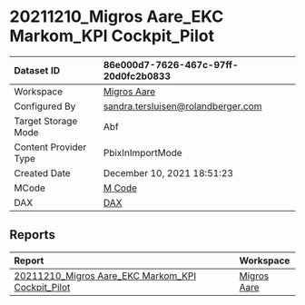 



# 20211210_Migros Aare_EKC Markom_KPI Cockpit_Pilot

|Dataset ID|86e000d7-7626-467c-97ff-20d0fc2b0833|
| :--- | :--- |
|Workspace|[Migros Aare](../Workspaces/Migros-Aare.md)|
|Configured By|sandra.tersluisen@rolandberger.com|
|Target Storage Mode|Abf|
|Content Provider Type|PbixInImportMode|
|Created Date|December 10, 2021 18:51:23|
|MCode|[M Code](./20211210_Migros-Aare_EKC-Markom_KPI-Cockpit_Pilot/mcode.md)|
|DAX|[DAX](./20211210_Migros-Aare_EKC-Markom_KPI-Cockpit_Pilot/dax.md)|

## Reports

|Report|Workspace|
| :--- | :--- |
|[20211210_Migros Aare_EKC Markom_KPI Cockpit_Pilot](../Reports/20211210_Migros-Aare_EKC-Markom_KPI-Cockpit_Pilot.md)|[Migros Aare](../Workspaces/Migros-Aare.md)|
